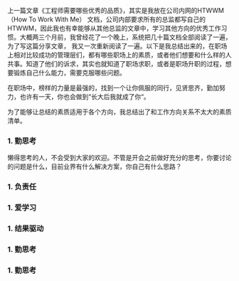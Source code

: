 上一篇文章《工程师需要哪些优秀的品质》，其实是我放在公司内网的HTWWM（How To Work With Me） 文档，公司内部要求所有的总监都写自己的HTWWM，因此我也有幸能够从其他总监的文章中，学习其他方向的优秀工作习惯。大概两三个月前，我曾经花了一个晚上，系统把几十篇文档全部阅读了一遍，为了写这篇分享文章， 我又一次重新阅读了一遍。以下是我总结出来的，在职场上相对比较成功的管理层们，都有哪些职场上的素质，或者他们想要和什么样的人共事。知道了他们的诉求，其实也就知道了职场求职，或者是职场升职的过程，想要锻炼自己什么能力，需要克服哪些问题。

在职场中，榜样的力量是最强的，找到一个让你佩服的同行，见贤思齐，勤加努力，也许有一天，你也会做到“长大后我就成了你“。

为了能够让总结的素质适用于各个方向，我总结出了和工作方向关系不太大的素质清单。

###  1. 勤思考
懒得思考的人，不会受到大家的欢迎。不管是开会之前做好充分的思考，你要讨论的问题是什么，目前业界有什么解决方案，你自己有什么思路？

###  1. 负责任

###  1. 爱学习

###  1. 结果驱动

###  1. 勤思考

###  1. 勤思考
<!--stackedit_data:
eyJoaXN0b3J5IjpbNjc4NzE5MV19
-->